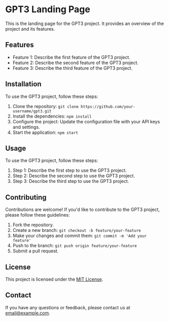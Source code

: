 # GPT3 Landing Page

This is the landing page for the GPT3 project. It provides an overview of the project and its features.

## Features

- Feature 1: Describe the first feature of the GPT3 project.
- Feature 2: Describe the second feature of the GPT3 project.
- Feature 3: Describe the third feature of the GPT3 project.

## Installation

To use the GPT3 project, follow these steps:

1. Clone the repository: `git clone https://github.com/your-username/gpt3.git`
2. Install the dependencies: `npm install`
3. Configure the project: Update the configuration file with your API keys and settings.
4. Start the application: `npm start`

## Usage

To use the GPT3 project, follow these steps:

1. Step 1: Describe the first step to use the GPT3 project.
2. Step 2: Describe the second step to use the GPT3 project.
3. Step 3: Describe the third step to use the GPT3 project.

## Contributing

Contributions are welcome! If you'd like to contribute to the GPT3 project, please follow these guidelines:

1. Fork the repository.
2. Create a new branch: `git checkout -b feature/your-feature`
3. Make your changes and commit them: `git commit -m 'Add your feature'`
4. Push to the branch: `git push origin feature/your-feature`
5. Submit a pull request.

## License

This project is licensed under the [MIT License](LICENSE).

## Contact

If you have any questions or feedback, please contact us at [email@example.com](mailto:email@example.com).
